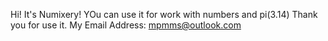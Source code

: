 Hi!
It's Numixery! YOu can use it for work with numbers and pi(3.14)
Thank you for use it.
My Email Address: mpmms@outlook.com